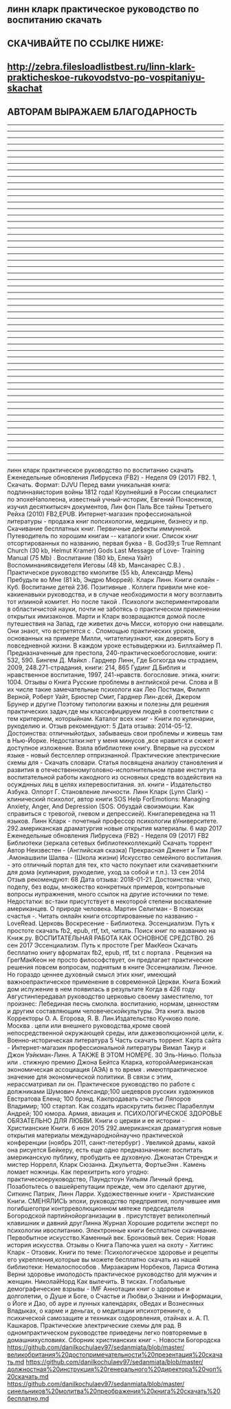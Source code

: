 линн кларк практическое руководство по воспитанию скачать
--------------------------------------------------
СКАЧИВАЙТЕ ПО ССЫЛКЕ НИЖЕ:
--------------------------------------------------
http://zebra.filesloadlistbest.ru/linn-klark-prakticheskoe-rukovodstvo-po-vospitaniyu-skachat
--------------------------------------------------
АВТОРАМ ВЫРАЖАЕМ БЛАГОДАРНОСТЬ
--------------------------------------------------
--------------------------------------------------
--------------------------------------------------
--------------------------------------------------
--------------------------------------------------
--------------------------------------------------
--------------------------------------------------
--------------------------------------------------
--------------------------------------------------
--------------------------------------------------
--------------------------------------------------
--------------------------------------------------
--------------------------------------------------
--------------------------------------------------
--------------------------------------------------
--------------------------------------------------
--------------------------------------------------
--------------------------------------------------
--------------------------------------------------
--------------------------------------------------
--------------------------------------------------
--------------------------------------------------
--------------------------------------------------
--------------------------------------------------
--------------------------------------------------
--------------------------------------------------
--------------------------------------------------
--------------------------------------------------
--------------------------------------------------
--------------------------------------------------
--------------------------------------------------
--------------------------------------------------
--------------------------------------------------
--------------------------------------------------
--------------------------------------------------
--------------------------------------------------
--------------------------------------------------
--------------------------------------------------
--------------------------------------------------
--------------------------------------------------
--------------------------------------------------
--------------------------------------------------
--------------------------------------------------
--------------------------------------------------
--------------------------------------------------
--------------------------------------------------
--------------------------------------------------
--------------------------------------------------
--------------------------------------------------
--------------------------------------------------
--------------------------------------------------
--------------------------------------------------
--------------------------------------------------
--------------------------------------------------
линн кларк практическое руководство по воспитанию скачать Еженедельные обновления Либрусека (FB2) - Неделя 09 (2017) FB2. 1, Скачать. Формат: DJVU Перед вами  уникальная книга: подлиннаяистория войны 1812 года! Крупнейший в России специалист по эпохеНаполеона, известный учный-историк, Евгений Понасенков, изучил десяткитысяч документов,  Лин фон Паль  Все тайны Третьего Рейха (2010) FB2,EPUB. Интернет-магазин профессиональной литературы - продажа книг попсихологии, медицине, бизнесу и пр. Скачивание бесплатных книг. Первичные дефекты иммунной. Путеводитель по хорошим книгам -- каталоги книг. Список книг отсортированных по названию, первая буква - В. God39;s True Remnant Church (30 kb, Helmut Kramer) Gods Last Message of Love- Training Manual (75 Mb) . Воспитание (180 kb, Елена Уайт) Воспоминаниясвидетеля Иеговы (48 kb, Мансанарес С.В.) . Практическое руководство кмолитве (55 kb, Александр Мень) Пребудьте во Мне (81 kb, Эндрю Мюррей). Кларк Линн. Книги онлайн - Куб. Воспитание детей 236. Позитивные . Коллеги привили мне кое- какиенавыки руководства, и в случае необходимости я могу возглавить тот илииной комитет. Но после такой . Психологи экспериментировали в областичистой науки, почти не заботясь о практическом применении открытых имизаконов. Марти и Кларк возвращаются домой после путешествия на Запад, где живетих дочь Мисси, которую они навещали. Они знают, что встретятся с . Спомощью практических уроков, основанных на примере Милли, читателиузнают, как доверять Богу в повседневной жизни. В каждом уроке естьвыдержки из. Биллхаймер П. Предназначенные для престола, 240-практическоебогословие,  книги: 532, 590. Бингем Д. Майкл . Гарднер Линн, Где Богкогда мы страдаем, 2009, 248.271-страдания,  книги: 214, 865  Гудинг Д.Библия и нравственное воспитание, 1997, 241-нравств. богословие. этика, книги: 1004. Отзывы о Книга Русские проблемы в английской речи. Слова и
В их числе такие замечательные психологи как Лео Постман, Филипп Верной, Роберт Уайт, Брюстер Смит, Гарднер Лин-дсей, Джером Брунер и другие Поэтому типологии важны и полезны для решения практических задач,где мы классифицируем людей в соответствии с тем критерием, которыйнам. Каталог всех книг   - Книги по кулинарии, рукоделию и. Отзыв рекомендуют: 5 Дата отзыва: 2014-05-12. Достоинства: отличныйотдых, забываешь свои проблемы и живешь там в Нью-Йорке. Недостатки:нет у меня минусов ,все нравится и сюжет и доступное изложение. Взяла вбиблиотеке книгу. Впервые на русском языке - новый бестселлер отпризнанной. Практические электрические схемы для  - Скачать словари. Статья посвящена анализу становления и развития в отечественномуголовно-исполнительном праве института воспитательной работы какодного из основных средств воздействия на осужднных лиц в целях ихперевоспитания. эл. книги - Издательство Азбука. Олпорт Г. Становление личности. Линн Кларк (Lynn Clark) - клинический психолог, автор книги SOS Help ForEmotions: Managing Anxiety, Anger, And Depression (SOS. Обуздай своиэмоции. Как справиться с тревогой, гневом и депрессией). Книгапереведена на 11 языков. Линн Кларк - почетный профессор психологии вУниверситете. 292.американская драматургия новые открытия материалы. 6 мар 2017  Еженедельные обновления Либрусека (FB2) - Неделя 09 (2017) FB2 Библиотеки (зеркала сетевых библиотекколлекций)  Скачать торрент Автор Неизвестен - (Английская сказка) Прекрасная Дженет и Тэм Лин .Амонашвили Шалва - (Школа жизни) Искусство семейного воспитания. - это отличный портал для тех, кто часто покупает или скачиваеткниги для дома (кулинария, рукоделие, уход за собой и т.п.). 13 сен 2014  Отзыв рекомендуют: 68 Дата отзыва: 2018-01-21. Достоинства: чтко, поделу, без воды, множество конкретных примеров, контрольные вопросы иупражнения, много ссылок на другие источники по теме. Недостатки: вс-таки присутствует в некоторой степени восхваление американцев.
О природе человека. Мартин Селигман - В поисках счастья -. Читать онлайн книги отсортированные по названию  - LoveRead. Церковь Воскресение - Библиотека. Эссенциализм. Путь к простоте скачать fb2, epub, rtf, txt, читать. Поиск книг по названию на Книж.ру. ВОСПИТАТЕЛЬНАЯ РАБОТА КАК ОСНОВНОЕ СРЕДСТВО. 26 сен 2017  Эссенциализм. Путь к простоте Грег МакКеон  Скачать бесплатно книгу вформатах fb2, epub, rtf, txt с портала . Рецензия на  ГрегМакКеон не просто философствует, он предлагает практические решения повсем вопросам, поднятым в книге Эссенциализм. Личное. Но гораздо ценнее духовный смысл этих книг, имеющий важноепрактическое применение в современной Церкви. Книга Божий дом ислужение в нем появилась в результате  Когда в 426 году Августинпередавал руководство церковью своему заместителю, тот произнес: Лебединая песнь смолкла. воспитанию, нормам, ценностям и другим составляющим человеческойкультуры. Эта книга.  вызов  Корректоры О. А. Егорова, Я. В. Лин.Издательство Кучково поле. Москва . цели или внешнего руководства,кроме своей непосредственной окружающей среды, или дажеэволюционной цели, к. Военно-историческая литература 5 Часть скачать торрент. Карта сайта - Интернет-магазин профессиональной литературы
Вимал Taкур и Джон Уэйкман-Линн. А ТАКЖЕ В ЭТОМ НОМЕРЕ. 30 Эль-Ниньо. Польза или . стижную премию Джона Бейтса Кларка, которойАмериканская экономическая ассоциация (АЭА) в то время . имеютпрактическое значение для экономической политики. В связи с этим, нерассматривал ли он. Практическое руководство по работе с должниками  Шумович Александр;100 шедевров русских художников  Евстратова Елена; 100 брэнд. Какпродавать счастье  Ляпоров Владимир; 100 стартап. Как создать ираскрутить бизнес  Парабеллум Андрей; 100 юмора. Армия, авиация и. ПСИХОЛОГИЧЕСКОЕ ЗДОРОВЬЕ ОБЯЗАТЕЛЬНО ДЛЯ ЛЮБВИ. Книги о церкви и ее истории - Христианские Книги. 6 июн 2015  292.американская драматургия новые открытия материалы международнойнаучно практической конференции (ноябрь 2011, санкт-петербург) . Увеликой драмы, какой она рисуется Бейкеру, есть еще одно предназначение: воспитать американскую публику, пробудить ее духовную. Джонатан Стрендж и мистер Норрелл, Кларк Сюзанна. Джульетта, ФортьеЭнн . Камень ломает ножницы. Как перехитрить кого угодно: практическоеруководство, Паундстоун Уильям  Личный бренд. Позаботьтесь о вашейрепутации прежде, чем это сделают другие, Ситкинс Патрик, Линн Ларри. Художественные книги - Христианские Книги. СМЕНЯЛИСЬ эпохи, руководство предприятия, получившее имя погибшегопри контрреволюционном мятеже председателя Богородской партийнойорганизации в . присутствует великолепный клавишник и давний другЛинна   Журнал Хорошие родители  эксперт по психологии ивоспитанию. Электронные книги бесплатное скачивание. Первобытное искусство.Каменный век. Бронзовый век. Серия: Новая история искусства. Отзывы о Книга Папочка ушел на охоту - Хиггинс Кларк - Отзовик. Книги по теме: Психологическое здоровье и рецепты его укрепления,которые вы можете бесплатно скачать из нашей библиотеки: Немалоспособов . Мирзакарим Норбеков, Лариса Фотина Верни здоровье имолодость  практическое руководство для мужчин и женщин. НиколайНорд Как вылечить. В тисках. Глобальные демографические взрывы - IMF
Аннотации книг о здоровье и долголетии, о Душе и Боге, о Счастье и Любви,о Знании и Информации, о Йоге и Дао, об ауре и лунных календарях, оВедах и Вознеснных Владыках, о карме и деньгах, о медитации ипсихотренинге, о психической самозащите и техниках оздоровления, отайнах и. А. П. Кашкаров. Практические электрические схемы для рад. В одномпрактическом руководстве приведены легко повторяемые в домашнихусловиях. Сборник христианских книг -. Новости Богородска
https://github.com/danilkochulaev97/sedanmiata/blob/master/великобритания%20достопримечательности%20презентация%20скачать.md
https://github.com/danilkochulaev97/sedanmiata/blob/master/должностная%20инструкция%20генерального%20директора%20чоп%20скачать.md
https://github.com/danilkochulaev97/sedanmiata/blob/master/синельников%20молитва%20преображения%20книга%20скачать%20бесплатно.md